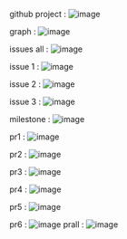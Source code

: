 github project : ![image](https://github.com/Meleksebri/images/assets/91430760/4a544ec1-8362-4602-93d5-72397eb75354)


graph : ![image](https://github.com/Meleksebri/images/assets/91430760/8c72f6fc-de5b-4c42-bc3c-667eb585634f)


issues all : ![image](https://github.com/Meleksebri/images/assets/91430760/0a064d8e-5054-43df-b342-9b35d1f2b3f6)


issue 1 : ![image](https://github.com/Meleksebri/images/assets/91430760/9a88280c-b149-4e36-88fa-5af104345c55)


issue 2 : ![image](https://github.com/Meleksebri/images/assets/91430760/52efac14-49a8-49e0-b34f-e8ebae520463)


issue 3 : ![image](https://github.com/Meleksebri/images/assets/91430760/6f1a356e-c5d7-40ba-9fe2-c914441c6d76)


milestone : ![image](https://github.com/Meleksebri/images/assets/91430760/7ba9010b-1936-444a-a52e-5a211900a39c)


pr1 : ![image](https://github.com/Meleksebri/images/assets/91430760/1f2f7cae-88b3-4df9-9282-5716e397a7c8)


pr2 : ![image](https://github.com/Meleksebri/images/assets/91430760/8b46c4ea-cb72-4dd4-8102-72d172f85741)


pr3 : ![image](https://github.com/Meleksebri/images/assets/91430760/e5a410fa-187c-4570-912d-41e6051d3022)

pr4 : ![image](https://github.com/Meleksebri/images/assets/91430760/74ba9df9-6ad7-4902-97df-1cdb17d65313)

pr5 : ![image](https://github.com/Meleksebri/images/assets/91430760/e8cc2698-d370-4376-95de-555bdad37639)

pr6 : ![image](https://github.com/Meleksebri/images/assets/91430760/861e2819-fe03-4e95-a134-533044ba3d9a)
prall : ![image](https://github.com/Meleksebri/images/assets/91430760/2583e038-02ea-4470-b232-65283d312c18)














